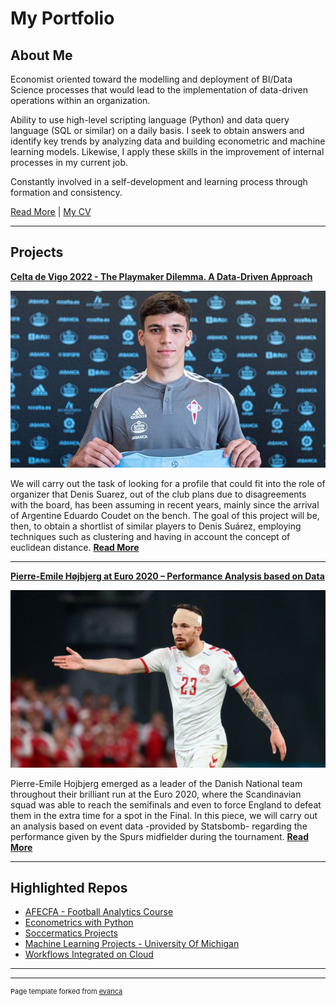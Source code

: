 # My Portfolio

## About Me

Economist oriented toward the modelling and deployment of BI/Data Science processes that would lead to the implementation of data-driven operations within an organization.

Ability to use high-level scripting language (Python) and data query language (SQL or similar) on a daily basis. I seek to obtain answers and identify key trends by analyzing data and building econometric and machine learning models. Likewise, I apply these skills in the improvement of internal processes in my current job. 

Constantly involved in a self-development and learning process through formation and consistency.

[Read More](/about) | [My CV](/pdf/cv.pdf)

------


## Projects

[**Celta de Vigo 2022 - The Playmaker Dilemma. A Data-Driven Approach**](/projects/celta/project.md)

<img src="images/celta.jpg?raw=true"/>

We will carry out the task of looking for a profile that could fit into the role of organizer that Denis Suarez, out of the club plans due to disagreements with the board, has been assuming in recent years, mainly since the arrival of Argentine Eduardo Coudet on the bench. The goal of this project will be, then, to obtain a shortlist of similar players to Denis Suárez, employing techniques such as clustering and having in account the concept of euclidean distance.
[**Read More**](/projects/celta/project.md)

---

[**Pierre-Emile Højbjerg at Euro 2020 – Performance Analysis based on Data**](/projects/hojbjerg-soccermatics/project.md)

<img src="images/ph.jpg?raw=true"/>

Pierre-Emile Hojbjerg emerged as a leader of the Danish National team throughout their brilliant run at the Euro 2020, where the Scandinavian squad was able to reach the semifinals and even to force England to defeat them in the extra time for a spot in the Final. In this piece, we will carry out an analysis based on event data -provided by Statsbomb- regarding the performance given by the Spurs midfielder during the tournament.
[**Read More**](/projects/hojbjerg-soccermatics/project.md)

---

## Highlighted Repos

- [AFECFA - Football Analytics Course](https://github.com/alexfrf/curso-afecfa)
- [Econometrics with Python](https://github.com/alexfrf/econometrics-with-python)
- [Soccermatics Projects](https://github.com/alexfrf/soccermatics)
- [Machine Learning Projects - University Of Michigan](https://github.com/alexfrf/machine-learning-michigan)
- [Workflows Integrated on Cloud](https://github.com/alexfrf/cloud-workflows)

---




---
<p style="font-size:11px">Page template forked from <a href="https://github.com/evanca/quick-portfolio">evanca</a></p>
<!-- Remove above link if you don't want to attibute -->
